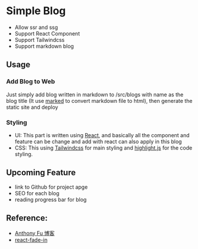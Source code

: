 # Simple Blog

- Allow ssr and ssg
- Support React Component
- Support Tailwindcss
- Support markdown blog

## Usage

### Add Blog to Web

Just simply add blog written in markdown to /src/blogs with name as the blog title (It use [marked](https://github.com/markedjs/marked) to convert markdown file to html), then generate the static site and deploy

### Styling

- UI: This part is written using [React](https://github.com/facebook/react), and basically all the component and feature can be change and add with react can also apply in this blog
- CSS: This using [Tailwindcss](https://github.com/tailwindlabs/tailwindcss) for main styling and [highlight.js](https://github.com/highlightjs/highlight.js) for the code styling.

## Upcoming Feature

- link to Github for project apge
- SEO for each blog
- reading progress bar for blog

## Reference:

- [Anthony Fu 博客](https://antfu.me/projects)
- [react-fade-in](https://www.npmjs.com/package/react-fade-in)
